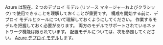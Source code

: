 Azure は現在、2 つのデプロイ モデル (リソース マネージャーおよびクラシック) で使用できることを理解しておくことが重要です。 構成を開始する前に、デプロイ モデルとツールについて理解しておくようにしてください。 作業するモデルを把握しておく必要があります。 両方のモデルでサポートされているネットワーク機能は限られています。 配置モデルについては、次を参照してください。 [Azure デプロイ モデル](../azure-classic-rm.md)します。





